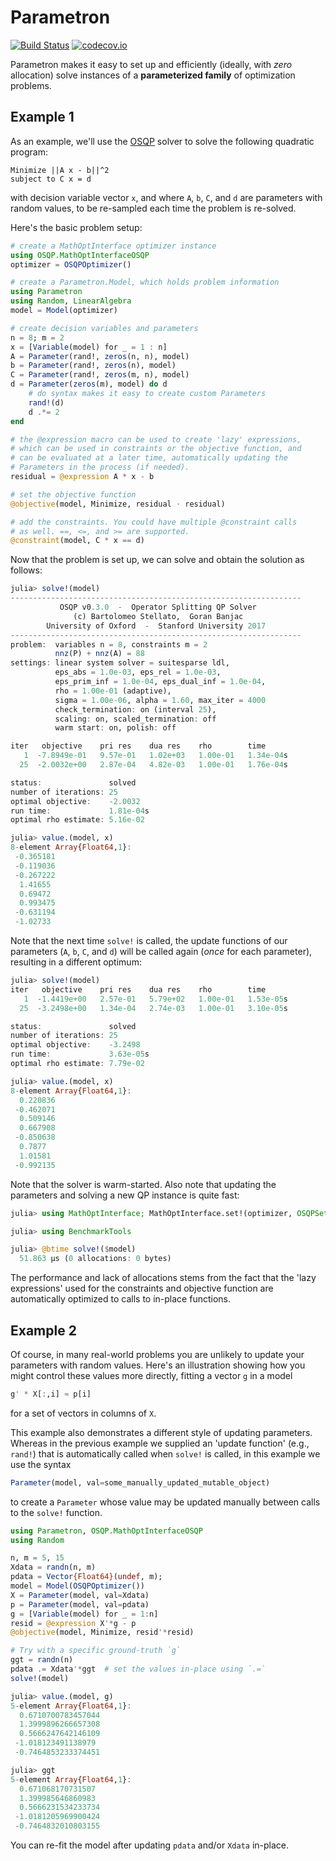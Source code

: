 # Parametron

[![Build Status](https://travis-ci.org/tkoolen/Parametron.jl.svg?branch=master)](https://travis-ci.org/tkoolen/Parametron.jl)
[![codecov.io](http://codecov.io/github/tkoolen/Parametron.jl/coverage.svg?branch=master)](http://codecov.io/github/tkoolen/Parametron.jl?branch=master)

Parametron makes it easy to set up and efficiently (ideally, with *zero* allocation) solve instances of a **parameterized family** of optimization problems.

## Example 1

As an example, we'll use the [OSQP](https://github.com/oxfordcontrol/OSQP.jl) solver to solve the following quadratic program:

```
Minimize ||A x - b||^2
subject to C x = d
```

with decision variable vector `x`, and where `A`, `b`, `C`, and `d` are parameters with random values, to be re-sampled each time the problem is re-solved.

Here's the basic problem setup:

```julia
# create a MathOptInterface optimizer instance
using OSQP.MathOptInterfaceOSQP
optimizer = OSQPOptimizer()

# create a Parametron.Model, which holds problem information
using Parametron
using Random, LinearAlgebra
model = Model(optimizer)

# create decision variables and parameters
n = 8; m = 2
x = [Variable(model) for _ = 1 : n]
A = Parameter(rand!, zeros(n, n), model)
b = Parameter(rand!, zeros(n), model)
C = Parameter(rand!, zeros(m, n), model)
d = Parameter(zeros(m), model) do d
    # do syntax makes it easy to create custom Parameters
    rand!(d)
    d .*= 2
end

# the @expression macro can be used to create 'lazy' expressions,
# which can be used in constraints or the objective function, and
# can be evaluated at a later time, automatically updating the
# Parameters in the process (if needed).
residual = @expression A * x - b

# set the objective function
@objective(model, Minimize, residual ⋅ residual)

# add the constraints. You could have multiple @constraint calls
# as well. ==, <=, and >= are supported.
@constraint(model, C * x == d)
```

Now that the problem is set up, we can solve and obtain the solution as follows:

```julia
julia> solve!(model)
-----------------------------------------------------------------
           OSQP v0.3.0  -  Operator Splitting QP Solver
              (c) Bartolomeo Stellato,  Goran Banjac
        University of Oxford  -  Stanford University 2017
-----------------------------------------------------------------
problem:  variables n = 8, constraints m = 2
          nnz(P) + nnz(A) = 88
settings: linear system solver = suitesparse ldl,
          eps_abs = 1.0e-03, eps_rel = 1.0e-03,
          eps_prim_inf = 1.0e-04, eps_dual_inf = 1.0e-04,
          rho = 1.00e-01 (adaptive),
          sigma = 1.00e-06, alpha = 1.60, max_iter = 4000
          check_termination: on (interval 25),
          scaling: on, scaled_termination: off
          warm start: on, polish: off

iter   objective    pri res    dua res    rho        time
   1  -7.8949e-01   9.57e-01   1.02e+03   1.00e-01   1.34e-04s
  25  -2.0032e+00   2.87e-04   4.82e-03   1.00e-01   1.76e-04s

status:               solved
number of iterations: 25
optimal objective:    -2.0032
run time:             1.81e-04s
optimal rho estimate: 5.16e-02

julia> value.(model, x)
8-element Array{Float64,1}:
 -0.365181
 -0.119036
 -0.267222
  1.41655
  0.69472
  0.993475
 -0.631194
 -1.02733
```

Note that the next time `solve!` is called, the update functions of our parameters (`A`, `b`, `C`, and `d`) will be called again (*once* for each parameter), resulting in a different optimum:

```julia
julia> solve!(model)
iter   objective    pri res    dua res    rho        time
   1  -1.4419e+00   2.57e-01   5.79e+02   1.00e-01   1.53e-05s
  25  -3.2498e+00   1.34e-04   2.74e-03   1.00e-01   3.10e-05s

status:               solved
number of iterations: 25
optimal objective:    -3.2498
run time:             3.63e-05s
optimal rho estimate: 7.79e-02

julia> value.(model, x)
8-element Array{Float64,1}:
  0.220836
 -0.462071
  0.509146
  0.667908
 -0.850638
  0.7877
  1.01581
 -0.992135
```

Note that the solver is warm-started. Also note that updating the parameters and solving a new QP instance is quite fast:

```julia
julia> using MathOptInterface; MathOptInterface.set!(optimizer, OSQPSettings.Verbose(), false) # silence the optimizer

julia> using BenchmarkTools

julia> @btime solve!($model)
  51.863 μs (0 allocations: 0 bytes)
```

The performance and lack of allocations stems from the fact that the 'lazy expressions' used for the constraints and objective function are automatically optimized to calls to in-place functions.

## Example 2

Of course, in many real-world problems you are unlikely to update your parameters with random values.
Here's an illustration showing how you might control these values more directly, fitting a vector
`g` in a model

```julia
g' * X[:,i] ≈ p[i]
```

for a set of vectors in columns of `X`.

This example also demonstrates a different style of updating parameters. Whereas in the previous example we
supplied an 'update function' (e.g., `rand!`) that is automatically called when `solve!` is
called, in this example we use the syntax

```julia
Parameter(model, val=some_manually_updated_mutable_object)
```

to create a `Parameter` whose value may be updated manually between calls to the `solve!` function.

```julia
using Parametron, OSQP.MathOptInterfaceOSQP
using Random

n, m = 5, 15
Xdata = randn(n, m)
pdata = Vector{Float64}(undef, m);
model = Model(OSQPOptimizer())
X = Parameter(model, val=Xdata)
p = Parameter(model, val=pdata)
g = [Variable(model) for _ = 1:n]
resid = @expression X'*g - p
@objective(model, Minimize, resid'*resid)

# Try with a specific ground-truth `g`
ggt = randn(n)
pdata .= Xdata'*ggt  # set the values in-place using `.=`
solve!(model)

julia> value.(model, g)
5-element Array{Float64,1}:
  0.6710700783457044
  1.3999896266657308
  0.5666247642146109
 -1.018123491138979
 -0.7464853233374451

julia> ggt
5-element Array{Float64,1}:
  0.671068170731507
  1.399985646860983
  0.5666231534233734
 -1.0181205969900424
 -0.7464832010803155
```

You can re-fit the model after updating `pdata` and/or `Xdata` in-place.
